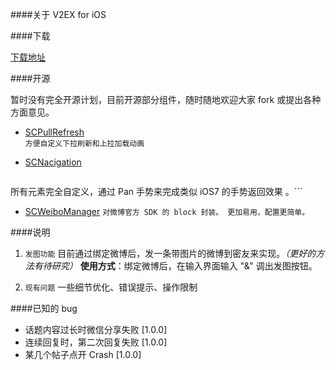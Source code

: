 ####关于
V2EX for iOS


####下载

[下载地址](https://itunes.apple.com/us/app/v2ex-chuang-yi-gong-zuo-zhe/id898181535?ls=1&mt=8)

####开源

暂时没有完全开源计划，目前开源部分组件，随时随地欢迎大家 fork 或提出各种方面意见。

  * [SCPullRefresh](https://github.com/singro/SCPullRefresh)  
    ```方便自定义下拉刷新和上拉加载动画```

  * [SCNacigation](https://github.com/singro/SCNavigation) 
    ```自定义 Navigation （NavigationBar相关以及NavigationController）
所有元素完全自定义，通过 Pan 手势来完成类似 iOS7 的手势返回效果 。```

  * [SCWeiboManager](https://github.com/singro/SCWeiboManager) 
    ```对微博官方 SDK 的 block 封装。 更加易用，配置更简单。```

####说明

1. `发图功能`
  目前通过绑定微博后，发一条带图片的微博到密友来实现。*（更好的方法有待研究）*
  **使用方式**：绑定微博后，在输入界面输入 "&" 调出发图按钮。

2. `现有问题`
  一些细节优化、错误提示、操作限制

####已知的 bug
* 话题内容过长时微信分享失败 [1.0.0]
* 连续回复时，第二次回复失败 [1.0.0]
* 某几个帖子点开 Crash [1.0.0]
